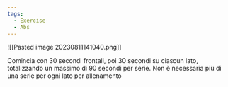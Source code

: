 ```yaml
---
tags:
  - Exercise
  - Abs
---
```



![[Pasted image 20230811141040.png]]

Comincia con 30 secondi frontali, poi 30 secondi su ciascun lato, totalizzando un massimo di 90 secondi per serie.
Non è necessaria più di una serie per ogni lato per allenamento